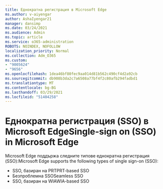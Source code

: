 ```yaml
---
title: Еднократна регистрация в Microsoft Edge
ms.author: v-aiyengar
author: AshaIyengar21
manager: dansimp
ms.date: 03/24/2021
ms.audience: Admin
ms.topic: article
ms.service: o365-administration
ROBOTS: NOINDEX, NOFOLLOW
localization_priority: Normal
ms.collection: Adm_O365
ms.custom:
- "9005624"
- "9656"
ms.openlocfilehash: 1dea46bf80fec9aa014d81b562c490cf4d2a92cb
ms.sourcegitcommit: db908b3da2c7a6508a77bf4f2c80afb294fadbd1
ms.translationtype: MT
ms.contentlocale: bg-BG
ms.lasthandoff: 03/29/2021
ms.locfileid: "51404258"
---
```

# <a name="single-sign-on-sso-in-microsoft-edge"></a><span data-ttu-id="364e8-102">Еднократна регистрация (SSO) в Microsoft Edge</span><span class="sxs-lookup"><span data-stu-id="364e8-102">Single-sign on (SSO) in Microsoft Edge</span></span>

<span data-ttu-id="364e8-103">Microsoft Edge поддържа следните типове еднократна регистрация (SSO):</span><span class="sxs-lookup"><span data-stu-id="364e8-103">Microsoft Edge supports the following types of single sign-on (SSO):</span></span>
- <span data-ttu-id="364e8-104">SSO, базиран на PRT</span><span class="sxs-lookup"><span data-stu-id="364e8-104">PRT-based SSO</span></span>
- <span data-ttu-id="364e8-105">Безпроблемна SSO</span><span class="sxs-lookup"><span data-stu-id="364e8-105">Seamless SSO</span></span>
- <span data-ttu-id="364e8-106">SSO, базиран на WIA</span><span class="sxs-lookup"><span data-stu-id="364e8-106">WIA-based SSO</span></span>
